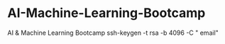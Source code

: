 # AI-Machine-Learning-Bootcamp
AI &amp; Machine Learning Bootcamp 
ssh-keygen -t rsa -b 4096 -C " email"
